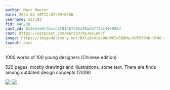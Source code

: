 ```yaml
---
author: Marc Maurer
date: 2024-04-28T12:07:09+0200
username: marc93
fid: 440238
cast_id: 0x3ee1e0cfbcccaf81d87c05a40add7f23c41e902d
cast: https://warpcast.com/marc93/0x3ee1e0cf
image: https://imagedelivery.net/BXluQx4ige9GuW0Ia56BHw/4955304b-df40-4e11-75fc-7713dffc5900/original
layout: post
---
```

1000 works of 100 young designers (Chinese edition)  
  
520 pages, mostly drawings and illustrations, some text. There are finds among outdated design concepts (2008)  

![](https://imagedelivery.net/BXluQx4ige9GuW0Ia56BHw/4955304b-df40-4e11-75fc-7713dffc5900/original)
![](https://imagedelivery.net/BXluQx4ige9GuW0Ia56BHw/f7a97d3c-69d4-48c0-4544-5f99ae169800/original)